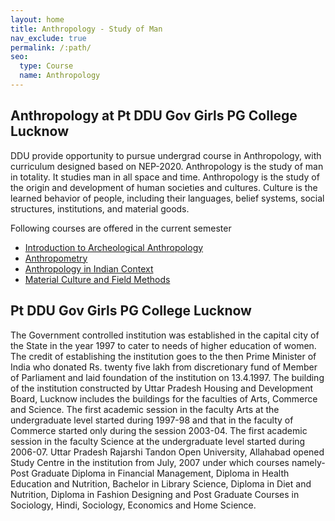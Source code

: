 ```yaml
---
layout: home
title: Anthropology - Study of Man
nav_exclude: true
permalink: /:path/
seo:
  type: Course
  name: Anthropology
---
```


## Anthropology at Pt DDU Gov Girls PG College Lucknow
DDU provide opportunity to pursue undergrad course in Anthropology, with curriculum designed based on NEP-2020. Anthropology is the study of man in totality. It studies man in all space and time. Anthropology is the study of the origin and development of human societies and cultures. Culture is the learned behavior of people, including their languages, belief systems, social structures, institutions, and material goods.

Following courses are offered in the current semester
- [Introduction to Archeological Anthropology](announcements.md)
- [Anthropometry](calendar.md)
- [Anthropology in Indian Context](calendar.md)
- [Material Culture and Field Methods](calendar.md)



## Pt DDU Gov Girls PG College Lucknow
The Government controlled institution was established in the capital city of the State in the year 1997 to cater to needs of higher education of women. The credit of establishing the institution goes to the then Prime Minister of India who donated Rs. twenty five lakh from discretionary fund of Member of Parliament and laid foundation of the institution on 13.4.1997. The building of the institution constructed by Uttar Pradesh Housing and Development Board, Lucknow includes the buildings for the faculties of Arts, Commerce and Science. The first academic session in the faculty Arts at the undergraduate level started during 1997-98 and that in the faculty of Commerce started only during the session 2003-04. The first academic session in the faculty Science at the undergraduate level started during 2006-07. Uttar Pradesh Rajarshi Tandon Open University, Allahabad opened Study Centre in the institution from July, 2007 under which courses namely-Post Graduate Diploma in Financial Management, Diploma in Health Education and Nutrition, Bachelor in Library Science, Diploma in Diet and Nutrition, Diploma in Fashion Designing and Post Graduate Courses in Sociology, Hindi, Sociology, Economics and Home Science.
